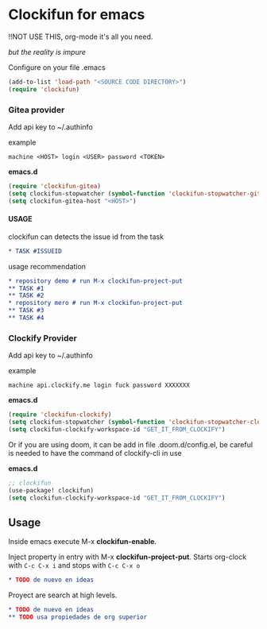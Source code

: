 # Clockifun for emacs

!!NOT USE THIS, org-mode it's all you need.

*but the reality is impure*


Configure on your file .emacs
``` lisp
(add-to-list 'load-path "<SOURCE CODE DIRECTORY>")
(require 'clockifun)
```

### Gitea provider

Add api key to ~/.authinfo

example
~~~
machine <HOST> login <USER> password <TOKEN>
~~~

**emacs.d**
```lisp
(require 'clockifun-gitea)
(setq clockifun-stopwatcher (symbol-function 'clockifun-stopwatcher-gitea))
(setq clockifun-gitea-host "<HOST>")
```

#### USAGE 

clockifun can detects the issue id from the task

```org
* TASK #ISSUEID
```

usage recommendation

```org
* repository demo # run M-x clockifun-project-put
** TASK #1
** TASK #2
* repository mero # run M-x clockifun-project-put
** TASK #3
** TASK #4
```

### Clockify Provider

Add api key to ~/.authinfo

example
~~~
machine api.clockify.me login fuck password XXXXXXX
~~~

**emacs.d**
``` lisp
(require 'clockifun-clockify)
(setq clockifun-stopwatcher (symbol-function 'clockifun-stopwatcher-clockify))
(setq clockifun-clockify-workspace-id "GET_IT_FROM_CLOCKIFY")
```

Or if you are using doom, it can be add in file .doom.d/config.el, be careful is needed to have the command of clockify-cli in use

**emacs.d**
``` lisp
;; clockifun
(use-package! clockifun)
(setq clockifun-clockify-workspace-id "GET_IT_FROM_CLOCKIFY")
```

## Usage
Inside emacs execute M-x **clockifun-enable**.

Inject property in entry with M-x **clockifun-project-put**.
Starts org-clock with `C-c C-x i` and stops with `C-c C-x o`

```org
* TODO de nuevo en ideas
```

Proyect are search at high levels.

```org
* TODO de nuevo en ideas
** TODO usa propiedades de org superior
```

